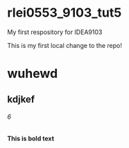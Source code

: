# rlei0553_9103_tut5
My first respository for IDEA9103

This is my first local change to the repo!

# wuhewd
## kdjkef

###### 6

**This is bold text**